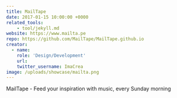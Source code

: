 ```yaml
---
title: MailTape
date: 2017-01-15 10:00:00 +0000
related_tools:
    - tool/jekyll.md
website: https://www.mailta.pe
repo: https://github.com/MailTape/MailTape.github.io
creator:
  - name:
    role: 'Design/Development'
    url:
    twitter_username: ImaCrea
image: /uploads/showcase/mailta.png
---
```


 MailTape - Feed your inspiration with music, every Sunday morning
